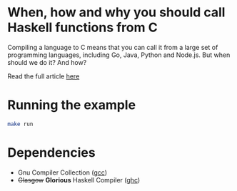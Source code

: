 # When, how and why you should call Haskell functions from C

Compiling a language to C means that you can call it from a large set of programming languages, including Go, Java, Python and Node.js. But when should we do it? And how?

Read the full article [here](https://www.hackdoor.io/articles/1vpakLJw/when-how-and-why-you-should-call-haskell-functions-from-c)

# Running the example

```bash
make run
```

# Dependencies

- Gnu Compiler Collection ([gcc](https://gcc.gnu.org))
- ~~Glasgow~~ **Glorious** Haskell Compiler ([ghc](https://ghc.haskell.org))